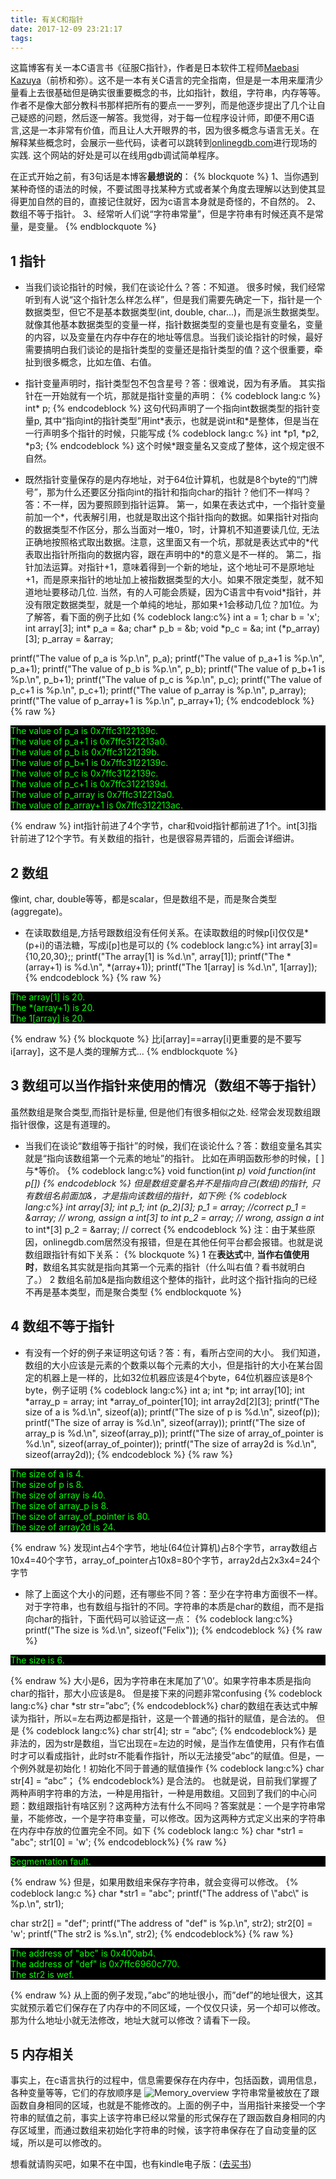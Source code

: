 ```yaml
---
title: 有关C和指针
date: 2017-12-09 23:21:17
tags:
---
```

这篇博客有关一本C语言书《征服C指针》，作者是日本软件工程师[Maebasi Kazuya](https://www.amazon.com/Kazuya-Maebasi/e/B004LT29A0)（前桥和弥）。这不是一本有关C语言的完全指南，但是是一本用来厘清少量看上去很基础但是确实很重要概念的书，比如指针，数组，字符串，内存等等。作者不是像大部分教科书那样把所有的要点一一罗列，而是他逐步提出了几个让自己疑惑的问题，然后逐一解答。我觉得，对于每一位程序设计师，即便不用C语言,这是一本非常有价值，而且让人大开眼界的书，因为很多概念与语言无关。在解释某些概念时，会展示一些代码，读者可以跳转到[onlinegdb.com](https://www.onlinegdb.com/)进行现场的实践. 这个网站的好处是可以在线用gdb调试简单程序。

在正式开始之前，有3句话是本博客**最想说的**：
{% blockquote %}
1、当你遇到某种奇怪的语法的时候，不要试图寻找某种方式或者某个角度去理解以达到使其显得更加自然的目的，直接记住就好，因为c语言本身就是奇怪的，不自然的。
2、数组不等于指针。
3、经常听人们说“字符串常量”，但是字符串有时候还真不是常量，是变量。
{% endblockquote %}
<!-- more -->
## 1 指针
* 当我们谈论指针的时候，我们在谈论什么？答：不知道。
很多时候，我们经常听到有人说“这个指针怎么样怎么样”，但是我们需要先确定一下，指针是一个数据类型，但它不是基本数据类型(int, double, char...)，而是派生数据类型。就像其他基本数据类型的变量一样，指针数据类型的变量也是有变量名，变量的内容，以及变量在内存中存在的地址等信息。当我们谈论指针的时候，最好需要搞明白我们谈论的是指针类型的变量还是指针类型的值？这个很重要，牵扯到很多概念，比如左值、右值。

* 指针变量声明时，指针类型包不包含星号？答：很难说，因为有矛盾。
其实指针在一开始就有一个坑，那就是指针变量的声明：
{% codeblock lang:c %}
int* p;
{% endcodeblock %}
这句代码声明了一个指向int数据类型的指针变量p, 其中“指向int的指针类型”用int\*表示，也就是说int和\*是整体，但是当在一行声明多个指针的时候，只能写成
{% codeblock lang:c %}
int *p1, *p2, *p3;
{% endcodeblock %}
这个时候\*跟变量名又变成了整体，这个规定很不自然。

* 既然指针变量保存的是内存地址，对于64位计算机，也就是8个byte的“门牌号”，那为什么还要区分指向int的指针和指向char的指针？他们不一样吗？
答：不一样，因为要照顾到指针运算。
第一，如果在表达式中，一个指针变量前加一个\*，代表解引用，也就是取出这个指针指向的数据。如果指针对指向的数据类型不作区分，那么当面对一堆0，1时，计算机不知道要读几位, 无法正确地按照格式取出数据。注意，这里面又有一个坑，那就是表达式中的\*代表取出指针所指向的数据内容，跟在声明中的\*的意义是不一样的。
第二，指针加法运算。对指针+1，意味着得到一个新的地址，这个地址可不是原地址+1，而是原来指针的地址加上被指数据类型的大小。如果不限定类型，就不知道地址要移动几位. 当然，有的人可能会质疑，因为C语言中有void\*指针，并没有限定数据类型，就是一个单纯的地址，那如果+1会移动几位？加1位。为了解答，看下面的例子比如
{% codeblock lang:c%}
int  a = 1;
char b = 'x';
int array[3];
int* p_a = &a;
char* p_b = &b;
void *p_c = &a;
int (*p_array)[3];
p_array = &array;

printf("The value of p_a   is %p.\n", p_a);
printf("The value of p_a+1 is %p.\n", p_a+1);
printf("The value of p_b   is %p.\n", p_b);
printf("The value of p_b+1 is %p.\n", p_b+1);
printf("The value of p_c   is %p.\n", p_c);
printf("The value of p_c+1 is %p.\n", p_c+1);
printf("The value of p_array   is %p.\n", p_array);
printf("The value of p_array+1 is %p.\n", p_array+1);
{% endcodeblock %}
{% raw %}
<p style="background-color: #000000; color: #00FF00">
The value of p_a   is 0x7ffc3122139c.<br>
The value of p_a+1 is 0x7ffc312213a0.<br>
The value of p_b   is 0x7ffc3122139b.<br>
The value of p_b+1 is 0x7ffc3122139c.<br>
The value of p_c   is 0x7ffc3122139c.<br>
The value of p_c+1 is 0x7ffc3122139d.<br>
The value of p_array   is 0x7ffc312213a0.<br>
The value of p_array+1 is 0x7ffc312213ac.<br>
</p>
{% endraw %}
int指针前进了4个字节，char和void指针都前进了1个。int[3]指针前进了12个字节。有关数组的指针，也是很容易弄错的，后面会详细讲。

## 2 数组
像int, char, double等等，都是scalar，但是数组不是，而是聚合类型(aggregate)。
* 在读取数组是,方括号跟数组没有任何关系。在读取数组的时候p[i]仅仅是\*(p+i)的语法糖，写成i[p]也是可以的
{% codeblock lang:c%}
int array[3]={10,20,30};;
printf("The array[1] is %d.\n", array[1]);
printf("The *(array+1) is %d.\n", *(array+1));
printf("The 1[array] is %d.\n", 1[array]);
{% endcodeblock %}
{% raw %}
<p style="background-color: #000000; color: #00FF00">
The array[1] is 20.<br>
The *(array+1) is 20.<br>
The 1[array] is 20.<br>
</p>
{% endraw %}
{% blockquote %}
比i[array]==array[i]更重要的是不要写i[array]，这不是人类的理解方式...
{% endblockquote %}

## 3 数组可以当作指针来使用的情况（数组不等于指针）
虽然数组是聚合类型,而指针是标量, 但是他们有很多相似之处. 经常会发现数组跟指针很像，这是有道理的。
* 当我们在谈论“数组等于指针”的时候，我们在谈论什么？答：数组变量名其实就是“指向该数组第一个元素的地址”的指针。
比如在声明函数形参的时候，[ ]与\*等价。
{% codeblock lang:c%}
void function(int *p)
void function(int p[])
{% endcodeblock %}
但是数组变量名并不是指向自己(数组)的指针, 只有数组名前面加&，才是指向该数组的指针，如下例:
{% codeblock lang:c%}
int array[3];
int *p_1;
int (*p_2)[3];
p_1 = array; //correct
p_1 = &array; // wrong, assign a int*[3] to int*
p_2 = array; // wrong, assign a int* to int*[3]
p_2 = &array; // correct
{% endcodeblock %}
注：由于某些原因，onlinegdb.com居然没有报错，但是在其他任何平台都会报错。也就是说数组跟指针有如下关系：
{% blockquote %}
1 在**表达式**中, **当作右值使用时**，数组名其实就是指向其第一个元素的指针（什么叫右值？看书就明白了。）
2 数组名前加&是指向数组这个整体的指针，此时这个指针指向的已经不再是基本类型，而是聚合类型
{% endblockquote %}

## 4 数组不等于指针
* 有没有一个好的例子来证明这句话？答：有，看所占空间的大小。
我们知道，数组的大小应该是元素的个数乘以每个元素的大小，但是指针的大小在某台固定的机器上是一样的，比如32位机器应该是4个byte，64位机器应该是8个byte，例子证明
{% codeblock lang:c%}
int a;
int *p;
int array[10];
int *array_p = array;
int *array_of_pointer[10];
int array2d[2][3];
printf("The size of a is %d.\n", sizeof(a));
printf("The size of p is %d.\n", sizeof(p));
printf("The size of array is %d.\n", sizeof(array));
printf("The size of array_p is %d.\n", sizeof(array_p));
printf("The size of array_of_pointer is %d.\n", sizeof(array_of_pointer));
printf("The size of array2d is %d.\n", sizeof(array2d));
{% endcodeblock %}
{% raw %}
<p style="background-color: #000000; color: #00FF00">
The size of a is 4.<br>
The size of p is 8.<br>
The size of array is 40.<br>
The size of array_p is 8.<br>
The size of array_of_pointer is 80.<br>
The size of array2d is 24.<br>
</p>
{% endraw %}
发现int占4个字节，地址(64位计算机)占8个字节，array数组占10x4=40个字节，array_of_pointer占10x8=80个字节，array2d占2x3x4=24个字节

* 除了上面这个大小的问题，还有哪些不同？答：至少在字符串方面很不一样。
对于字符串，也有数组与指针的不同。字符串的本质是char的数组，而不是指向char的指针，下面代码可以验证这一点：
{% codeblock lang:c%}
printf("The size is %d.\n", sizeof("Felix"));
{% endcodeblock %}
{% raw %}
<p style="background-color: #000000; color: #00FF00">
The size is 6.
</p>  
{% endraw %}
大小是6，因为字符串在末尾加了’\0’。如果字符串本质是指向char的指针，那大小应该是8。
但是接下来的问题非常confusing
{% codeblock lang:c%}
char *str
str=”abc”; 
{% endcodeblock%}
char的数组在表达式中解读为指针，所以=左右两边都是指针，这是一个普通的指针的赋值，是合法的。
但是
{% codeblock lang:c%}
char str[4];
str = “abc”;
{% endcodeblock%}
是非法的，因为str是数组，当它出现在=左边的时候，是当作左值使用，只有作右值时才可以看成指针，此时str不能看作指针，所以无法接受”abc”的赋值。但是，一个例外就是初始化！初始化不同于普通的赋值操作
{% codeblock lang:c%}
char str[4] = “abc”；
{% endcodeblock%}
是合法的。
也就是说，目前我们掌握了两种声明字符串的方法，一种是用指针，一种是用数组。又回到了我们的中心问题：数组跟指针有啥区别？这两种方法有什么不同吗？答案就是：一个是字符串常量，不能修改，一个是字符串变量，可以修改。因为这两种方式定义出来的字符串在内存中存放的位置完全不同。如下
{% codeblock lang:c %}
char *str1 = "abc";
str1[0] = 'w';
{% endcodeblock%}
{% raw %}
<p style="background-color: #000000; color: #00FF00">
Segmentation fault.
</p>
{% endraw %}
但是，如果用数组来保存字符串，就会变得可以修改。
{% codeblock lang:c %}
char *str1 = "abc";
printf("The address of \"abc\" is %p.\n", str1);

char str2[] = "def";
printf("The address of \"def\" is %p.\n", str2);
str2[0] = 'w';
printf("The str2 is %s.\n", str2);
{% endcodeblock%}
{% raw %}
<p style="background-color: #000000; color: #00FF00">
The address of "abc" is 0x400ab4.<br>
The address of "def" is 0x7ffc6960c770.<br>
The str2 is wef.<br>
</p>
{% endraw %}
从上面的例子发现，”abc”的地址很小，而”def”的地址很大，这其实就预示着它们保存在了内存中的不同区域，一个仅仅只读，另一个却可以修改。那为什么地址小就无法修改，地址大就可以修改？请看下一段。

## 5 内存相关
事实上，在c语言执行的过程中，信息需要保存在内存中，包括函数，调用信息，各种变量等等，它们的存放顺序是
![Memory_overview](/images/memory_cn.png)
字符串常量被放在了跟函数自身相同的区域，也就是不能修改的。上面的例子中，当用指针来接受一个字符串的赋值之前，事实上该字符串已经以常量的形式保存在了跟函数自身相同的内存区域里，而通过数组来初始化字符串的时候，该字符串保存在了自动变量的区域，所以是可以修改的。

想看就请购买吧，如果不在中国，也有kindle电子版：([去买书](http://www.ituring.com.cn/book/1036))
